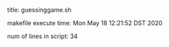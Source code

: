
 title: guessinggame.sh

 makefile execute time: Mon May 18 12:21:52 DST 2020 

 num of lines in script: 
34
